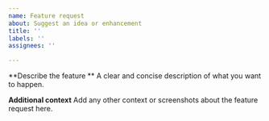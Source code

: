 ```yaml
---
name: Feature request
about: Suggest an idea or enhancement
title: ''
labels: ''
assignees: ''

---
```


**Describe the feature **
A clear and concise description of what you want to happen.


**Additional context**
Add any other context or screenshots about the feature request here.
